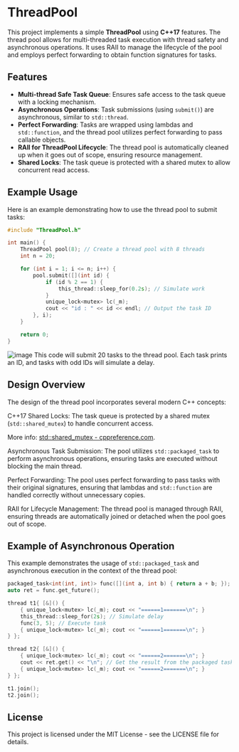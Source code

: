 # ThreadPool
This project implements a simple **ThreadPool** using **C++17** features. The thread pool allows for multi-threaded task execution with thread safety and asynchronous operations. It uses RAII to manage the lifecycle of the pool and employs perfect forwarding to obtain function signatures for tasks.

## Features

- **Multi-thread Safe Task Queue**: Ensures safe access to the task queue with a locking mechanism.
- **Asynchronous Operations**: Task submissions (using `submit()`) are asynchronous, similar to `std::thread`.
- **Perfect Forwarding**: Tasks are wrapped using lambdas and `std::function`, and the thread pool utilizes perfect forwarding to pass callable objects.
- **RAII for ThreadPool Lifecycle**: The thread pool is automatically cleaned up when it goes out of scope, ensuring resource management.
- **Shared Locks**: The task queue is protected with a shared mutex to allow concurrent read access.

## Example Usage

Here is an example demonstrating how to use the thread pool to submit tasks:

```cpp
#include "ThreadPool.h"

int main() {
    ThreadPool pool(8); // Create a thread pool with 8 threads
    int n = 20;

    for (int i = 1; i <= n; i++) {
        pool.submit([](int id) {
            if (id % 2 == 1) {
                this_thread::sleep_for(0.2s); // Simulate work
            }
            unique_lock<mutex> lc(_m);
            cout << "id : " << id << endl; // Output the task ID
        }, i);
    }

    return 0;
}
```
![image](https://github.com/user-attachments/assets/9eefad7c-e7b2-4f13-9dcd-f0793cd26fb2)
This code will submit 20 tasks to the thread pool. Each task prints an ID, and tasks with odd IDs will simulate a delay.

## Design Overview
The design of the thread pool incorporates several modern C++ concepts:

C++17 Shared Locks: The task queue is protected by a shared mutex (```std::shared_mutex```) to handle concurrent access.

More info: [std::shared_mutex - cppreference.com](https://zh.cppreference.com/w/cpp/thread/shared_mutex).

Asynchronous Task Submission: The pool utilizes ```std::packaged_task``` to perform asynchronous operations, ensuring tasks are executed without blocking the main thread.

Perfect Forwarding: The pool uses perfect forwarding to pass tasks with their original signatures, ensuring that lambdas and ```std::function``` are handled correctly without unnecessary copies.

RAII for Lifecycle Management: The thread pool is managed through RAII, ensuring threads are automatically joined or detached when the pool goes out of scope.

## Example of Asynchronous Operation
This example demonstrates the usage of ```std::packaged_task``` and asynchronous execution in the context of the thread pool:
```cpp
packaged_task<int(int, int)> func([](int a, int b) { return a + b; });
auto ret = func.get_future();

thread t1{ [&]() {
    { unique_lock<mutex> lc(_m); cout << "======1=======\n"; }
    this_thread::sleep_for(2s); // Simulate delay
    func(3, 5); // Execute task
    { unique_lock<mutex> lc(_m); cout << "======1=======\n"; }
} };

thread t2{ [&]() {
    { unique_lock<mutex> lc(_m); cout << "======2=======\n"; }
    cout << ret.get() << "\n"; // Get the result from the packaged task
    { unique_lock<mutex> lc(_m); cout << "======2=======\n"; }
} };

t1.join();
t2.join();

```


## License
This project is licensed under the MIT License - see the LICENSE file for details.
